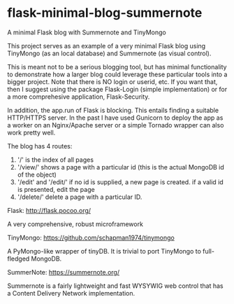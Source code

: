 # flask-minimal-blog-summernote

A minimal Flask blog with Summernote and TinyMongo

This project serves as an example of a very minimal Flask blog using TinyMongo (as an local database) and Summernote (as visual control).

This is meant not to be a serious blogging tool, but has minimal functionality to demonstrate how a larger blog could leverage
these particular tools into a bigger project.  Note that there is NO login or userid, etc. If you want that, then
I suggest using the package Flask-Login (simple implementation) or for a more comprehesive application, Flask-Security.

In addition, the app.run of Flask is blocking.  This entails finding a suitable HTTP/HTTPS server.  In the past I have used Gunicorn to deploy the app as a worker on an Nginx/Apache server or a simple Tornado wrapper can also work pretty well.

The blog has 4 routes:
1. '/' is the index of all pages
2. '/view/<id>' shows a page with a particular id (this is the actual MongoDB id of the object)
3. '/edit' and '/edit/<id>' if no id is supplied, a new page is created.  if a valid id is presented, edit the page
4. '/delete/<id>' delete a page with a particular ID.

Flask: http://flask.pocoo.org/

A very comprehensive, robust microframework

TinyMongo: https://github.com/schapman1974/tinymongo

A PyMongo-like wrapper of tinyDB.  It is trivial to port TinyMongo to full-fledged MongoDB.

SummerNote: https://summernote.org/

Summernote is a fairly lightweight and fast WYSYWIG web control that has a Content Delivery Network implementation.
